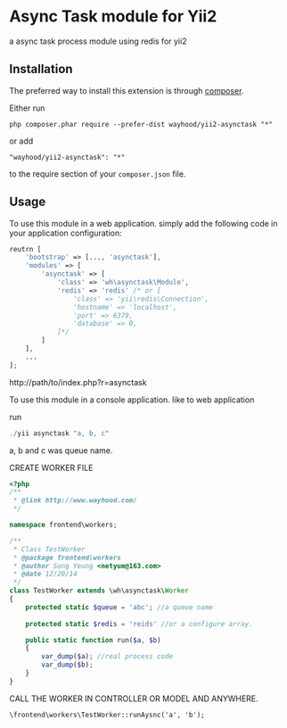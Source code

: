 Async Task module for Yii2
=========
a async task process module using redis for yii2

Installation
------------

The preferred way to install this extension is through [composer](http://getcomposer.org/download/).

Either run

```
php composer.phar require --prefer-dist wayhood/yii2-asynctask "*"
```

or add

```
"wayhood/yii2-asynctask": "*"
```

to the require section of your `composer.json` file.


Usage
-----

To use this module in a web application. simply add the following code in your application configuration:

```php
reutrn [
    'bootstrap' => [..., 'asynctask'],
    'modules' => [
        'asynctask' => [
            'class' => 'wh\asynctask\Module',
            'redis' => 'redis' /* or [
            	'class' => 'yii\redis\Connection',
            	'hostname' => 'localhost',
            	'port' => 6379,
            	'database' => 0,
            ]*/
        ]
    ],
    ...
];
```

http://path/to/index.php?r=asynctask  

To use this module in a console application. like to web application

run

```php
./yii asynctask "a, b, c"  
````

a, b and c was queue name.


CREATE WORKER FILE

```php
<?php
/**
 * @link http://www.wayhood.com/
 */

namespace frontend\workers;

/**
 * Class TestWorker
 * @package frontend\workers
 * @author Song Yeung <netyum@163.com>
 * @date 12/20/14
 */
class TestWorker extends \wh\asynctask\Worker
{
    protected static $queue = 'abc'; //a queue name
    
    protected static $redis = 'reids' //or a configure array.

    public static function run($a, $b)
    {
        var_dump($a); //real process code
        var_dump($b);
    }
}
```


CALL THE WORKER IN CONTROLLER OR MODEL AND ANYWHERE.

```
\frontend\workers\TestWorker::runAysnc('a', 'b');
```

